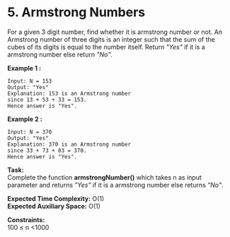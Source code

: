 # 5. Armstrong Numbers

For a given 3 digit number, find whether it is armstrong number or not. An Armstrong number of three digits is an integer such that the sum of the cubes of its digits is equal to the number itself. Return _"Yes"_ if it is a armstrong number else return _"No"_.

**Example 1 :**

```
Input: N = 153
Output: "Yes"
Explanation: 153 is an Armstrong number
since 13 + 53 + 33 = 153.
Hence answer is "Yes".
```

**Example 2 :**

```
Input: N = 370
Output: "Yes"
Explanation: 370 is an Armstrong number
since 33 + 73 + 03 = 370.
Hence answer is "Yes".
```

**Task:**  
Complete the function **armstrongNumber()** which takes n as input parameter and returns _"Yes"_ if it is a armstrong number else returns _"No"_.

**Expected Time Complexity:** O(1)  
**Expected Auxiliary Space:** O(1)

**Constraints:**  
100 ≤ n <1000
